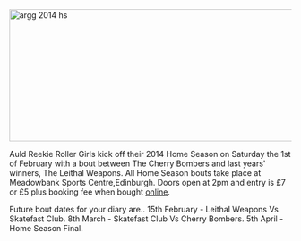 <html><body><a href="http://scottishrollerderbyblog.com/2014/01/argg-2014-hs.jpg"><img src="http://scottishrollerderbyblog.com/2014/01/argg-2014-hs.jpg" alt="argg 2014 hs" width="614" height="237" class="aligncenter size-full wp-image-3200"></a>

Auld Reekie Roller Girls kick off their 2014 Home Season on Saturday the 1st of February with a bout between The Cherry Bombers and last years' winners, The Leithal Weapons. All Home Season bouts take place at Meadowbank Sports Centre,Edinburgh. Doors open at 2pm and entry is £7 or £5 plus booking fee when bought <a href="http://www.brownpapertickets.com/event/531419">online</a>.

Future bout dates for your diary are..
  15th February - Leithal Weapons Vs Skatefast Club.
  8th March - Skatefast Club Vs Cherry Bombers.
  5th April - Home Season Final.</body></html>
